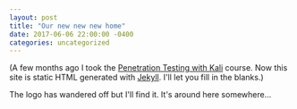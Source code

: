 ```yaml
---
layout: post
title: "Our new new new home"
date: 2017-06-06 22:00:00 -0400
categories: uncategorized
---
```

(A few months ago I took the [Penetration Testing with Kali][1] course. Now this site is static HTML generated with [Jekyll][2]. I'll let you fill in the blanks.)

The logo has wandered off but I'll find it. It's around here somewhere...

[1]: https://www.offensive-security.com/information-security-training/penetration-testing-training-kali-linux/
[2]: http://jekyllrb.com
